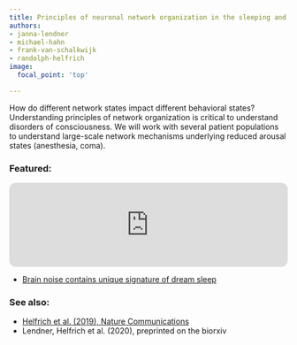 ```yaml
---
title: Principles of neuronal network organization in the sleeping and the unconscious brain
authors:
- janna-lendner
- michael-hahn
- frank-van-schalkwijk
- randolph-helfrich
image:
  focal_point: 'top'

---
```

<!--more-->

How do different network states impact different behavioral states? Understanding principles of network organization is critical to understand disorders of consciousness. We will work with several patient populations to understand large-scale network mechanisms underlying reduced arousal states  (anesthesia, coma).


### Featured:
<iframe style="border-radius:12px" src="https://open.spotify.com/embed/episode/45CTSFIXZyZXTrXZElKE6w?utm_source=generator" width="100%" height="152" frameBorder="0" allowfullscreen="" allow="autoplay; clipboard-write; encrypted-media; fullscreen; picture-in-picture"></iframe>

- [Brain noise contains unique signature of dream sleep](https://vcresearch.berkeley.edu/news/brain-noise-contains-unique-signature-dream-sleep)



### See also:
- [Helfrich et al. (2019), Nature Communications](https://www.nature.com/articles/s41467-019-11444-x)
- Lendner, Helfrich et al. (2020), preprinted on the biorxiv
